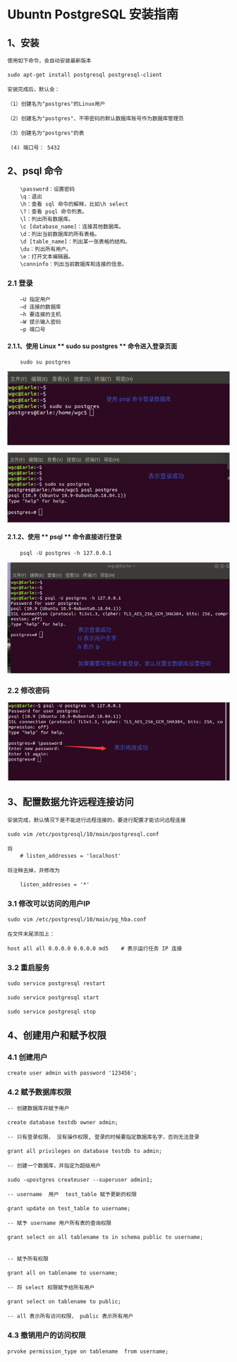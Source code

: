 # Ubuntn PostgreSQL 安装指南

## 1、安装
	
	使用如下命令，会自动安装最新版本	

	sudo apt-get install postgresql postgresql-client
	
	安装完成后，默认会：   
	
	（1）创建名为"postgres"的Linux用户

	（2）创建名为"postgres"、不带密码的默认数据库账号作为数据库管理员

	（3）创建名为"postgres"的表

	 (4) 端口号： 5432


## 2、psql 命令
	
		\password：设置密码
		\q：退出
		\h：查看 sql 命令的解释，比如\h select
		\?：查看 psql 命令列表。
		\l：列出所有数据库。
		\c [database_name]：连接其他数据库。
		\d：列出当前数据库的所有表格。
		\d [table_name]：列出某一张表格的结构。
		\du：列出所有用户。
		\e：打开文本编辑器。
		\conninfo：列出当前数据库和连接的信息。


### 2.1 登录

		—U 指定用户
		—d 连接的数据库
		—h 要连接的主机
		—W 提示输入密码
		—p 端口号


#### 2.1.1、使用 Linux ** sudo su postgres ** 命令进入登录页面
	
		sudo su postgres


![图片](../img/1.png)


![图片](../img/2.png)

#### 2.1.2、使用 ** psql ** 命令直接进行登录

		psql -U postgres -h 127.0.0.1

![图片](../img/3.png)


### 2.2 修改密码

![图片](../img/4.png)

## 3、配置数据允许远程连接访问

	安装完成，默认情况下是不能进行远程连接的，要进行配置才能访问远程连接

	sudo vim /etc/postgresql/10/main/postgresql.conf
	
	将 
		# listen_addresses = 'localhost' 
	
	将注释去掉，并修改为
		
		listen_addresses = '*'

### 3.1 修改可以访问的用户IP

	sudo vim /etc/postgresql/10/main/pg_hba.conf

	在文件末尾添加上：

	host all all 0.0.0.0 0.0.0.0 md5	# 表示运行任务 IP 连接

### 3.2	重启服务

	sudo service postgresql restart
	
	sudo service postgresql start

	sudo service postgresql stop

## 4、创建用户和赋予权限

### 4.1 创建用户
	
	create user admin with password '123456';

### 4.2 赋予数据库权限

	-- 创建数据库并赋予用户	

	create database testdb owner admin;
	
	-- 只有登录权限， 没有操作权限, 登录的时候要指定数据库名字，否则无法登录
	
	grant all privileges on database testdb to admin;
 
	-- 创建一个数据库，并指定为超级用户

	sudo -upostgres createuser --superuser admin1;

	-- username  用户  test_table 赋予更新的权限
	
	grant update on test_table to username;

	-- 赋予 username 用户所有表的查询权限

	grant select on all tablename to in schema public to username;
	
	
	-- 赋予所有权限

	grant all on tablename to username;

	-- 将 select 权限赋予给所有用户

	grant select on tablename to public; 
	
	-- all 表示所有访问权限， public 表示所有用户
	

### 4.3 撤销用户的访问权限
	
	prvoke permission_type on tablename  from username;


	

